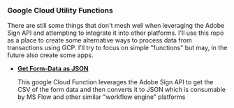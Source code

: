 ### Google Cloud Utility Functions

There are still some things that don't mesh well when leveraging the Adobe Sign API and attempting to integrate it into other platforms.  I'll use this repo as a place to create some alternative ways to process data from transactions using GCP.  I'll try to focus on simple "functions" but may, in the future also create some apps.

*  **[Get Form-Data as JSON](https://github.com/skaboy71/Adobe-Sign-GCP-Functions-/blob/master/Get-FormData-as-JSON.md)** 

      This google Cloud Function leverages the Adobe Sign API to get the CSV of the form data and then converts it to JSON which is consumable by MS Flow and other similar "workflow engine" platforms
